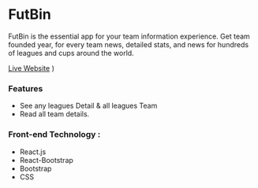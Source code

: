 # FutBin 
FutBin is the essential app for your team information experience.
Get team founded year,  for every team news, detailed stats, and  news for hundreds of leagues and cups around the world.


[Live Website](https://shajjad-futbin-team-tracker.netlify.app/)  )

### Features
* See any leagues Detail & all leagues Team 
* Read all team details. 

### Front-end Technology : 
* React.js
* React-Bootstrap
* Bootstrap
* CSS